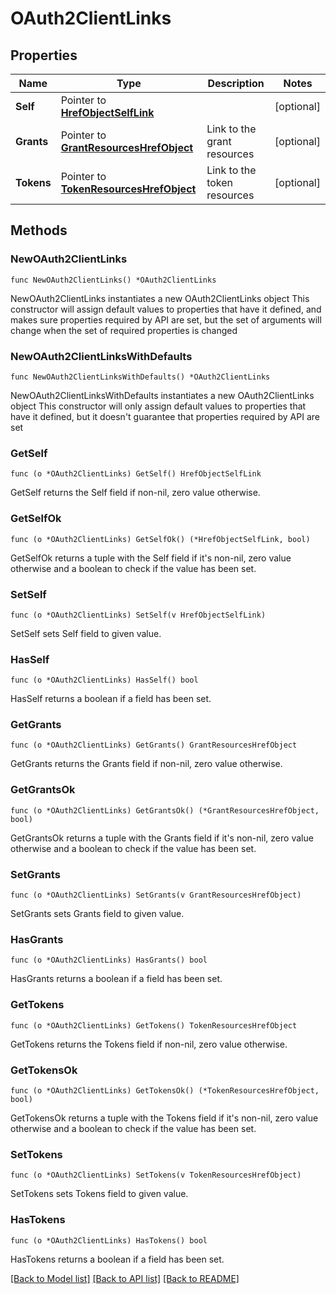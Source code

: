 # OAuth2ClientLinks

## Properties

Name | Type | Description | Notes
------------ | ------------- | ------------- | -------------
**Self** | Pointer to [**HrefObjectSelfLink**](HrefObjectSelfLink.md) |  | [optional] 
**Grants** | Pointer to [**GrantResourcesHrefObject**](GrantResourcesHrefObject.md) | Link to the grant resources | [optional] 
**Tokens** | Pointer to [**TokenResourcesHrefObject**](TokenResourcesHrefObject.md) | Link to the token resources | [optional] 

## Methods

### NewOAuth2ClientLinks

`func NewOAuth2ClientLinks() *OAuth2ClientLinks`

NewOAuth2ClientLinks instantiates a new OAuth2ClientLinks object
This constructor will assign default values to properties that have it defined,
and makes sure properties required by API are set, but the set of arguments
will change when the set of required properties is changed

### NewOAuth2ClientLinksWithDefaults

`func NewOAuth2ClientLinksWithDefaults() *OAuth2ClientLinks`

NewOAuth2ClientLinksWithDefaults instantiates a new OAuth2ClientLinks object
This constructor will only assign default values to properties that have it defined,
but it doesn't guarantee that properties required by API are set

### GetSelf

`func (o *OAuth2ClientLinks) GetSelf() HrefObjectSelfLink`

GetSelf returns the Self field if non-nil, zero value otherwise.

### GetSelfOk

`func (o *OAuth2ClientLinks) GetSelfOk() (*HrefObjectSelfLink, bool)`

GetSelfOk returns a tuple with the Self field if it's non-nil, zero value otherwise
and a boolean to check if the value has been set.

### SetSelf

`func (o *OAuth2ClientLinks) SetSelf(v HrefObjectSelfLink)`

SetSelf sets Self field to given value.

### HasSelf

`func (o *OAuth2ClientLinks) HasSelf() bool`

HasSelf returns a boolean if a field has been set.

### GetGrants

`func (o *OAuth2ClientLinks) GetGrants() GrantResourcesHrefObject`

GetGrants returns the Grants field if non-nil, zero value otherwise.

### GetGrantsOk

`func (o *OAuth2ClientLinks) GetGrantsOk() (*GrantResourcesHrefObject, bool)`

GetGrantsOk returns a tuple with the Grants field if it's non-nil, zero value otherwise
and a boolean to check if the value has been set.

### SetGrants

`func (o *OAuth2ClientLinks) SetGrants(v GrantResourcesHrefObject)`

SetGrants sets Grants field to given value.

### HasGrants

`func (o *OAuth2ClientLinks) HasGrants() bool`

HasGrants returns a boolean if a field has been set.

### GetTokens

`func (o *OAuth2ClientLinks) GetTokens() TokenResourcesHrefObject`

GetTokens returns the Tokens field if non-nil, zero value otherwise.

### GetTokensOk

`func (o *OAuth2ClientLinks) GetTokensOk() (*TokenResourcesHrefObject, bool)`

GetTokensOk returns a tuple with the Tokens field if it's non-nil, zero value otherwise
and a boolean to check if the value has been set.

### SetTokens

`func (o *OAuth2ClientLinks) SetTokens(v TokenResourcesHrefObject)`

SetTokens sets Tokens field to given value.

### HasTokens

`func (o *OAuth2ClientLinks) HasTokens() bool`

HasTokens returns a boolean if a field has been set.


[[Back to Model list]](../README.md#documentation-for-models) [[Back to API list]](../README.md#documentation-for-api-endpoints) [[Back to README]](../README.md)


